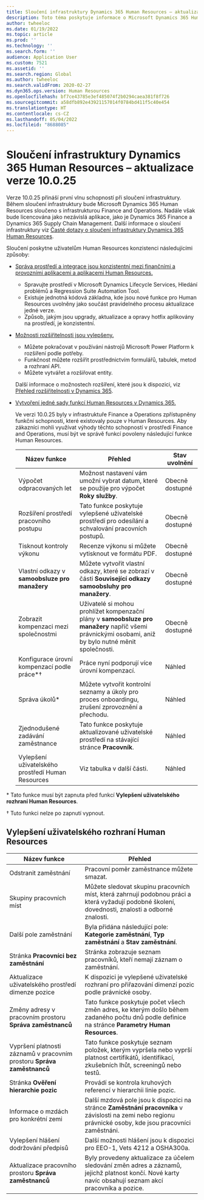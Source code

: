 ```yaml
---
title: Sloučení infrastruktury Dynamics 365 Human Resources – aktualizace verze 10.0.25
description: Toto téma poskytuje informace o Microsoft Dynamics 365 Human Resources verze 10.0.25, které přináší první vlnu schopností při sloučení infrastruktury.
author: twheeloc
ms.date: 01/19/2022
ms.topic: article
ms.prod: ''
ms.technology: ''
ms.search.form: ''
audience: Application User
ms.custom: 7521
ms.assetid: ''
ms.search.region: Global
ms.author: twheeloc
ms.search.validFrom: 2020-02-27
ms.dyn365.ops.version: Human Resources
ms.openlocfilehash: bf7ce43785e3ef485074f2b0294caea381f8f726
ms.sourcegitcommit: a58dfb892e43921157014f0784bd411f5c40e454
ms.translationtype: HT
ms.contentlocale: cs-CZ
ms.lasthandoff: 05/04/2022
ms.locfileid: "8688085"
---
```

# <a name="dynamics-365-human-resources-infrastructure-merge---release-10025-update"></a>Sloučení infrastruktury Dynamics 365 Human Resources – aktualizace verze 10.0.25

Verze 10.0.25 přináší první vlnu schopností při sloučení infrastruktury. Během sloučení infrastruktury bude Microsoft Dynamics 365 Human Resources sloučeno s infrastrukturou Finance and Operations. Nadále však bude licencována jako nezávislá aplikace, jako je Dynamics 365 Finance a Dynamics 365 Supply Chain Management. Další informace o sloučení infrastruktury viz [Časté dotazy o sloučení infrastruktury Dynamics 365 Human Resources](../human-resources/hr-infrastructure-merge-faq.md).

Sloučení poskytne uživatelům Human Resources konzistenci následujícími způsoby:

- [Správa prostředí a integrace jsou konzistentní mezi finančními a provozními aplikacemi a aplikacemi Human Resources.](/dynamics365-release-plan/2021wave2/human-resources/dynamics365-human-resources/consistent-environment-management-integrations-between-human-resources-finance-operations-apps)

    - Spravujte prostředí v Microsoft Dynamics Lifecycle Services, Hledání problémů a Regression Suite Automation Tool.
    - Existuje jednotná kódová základna, kde jsou nové funkce pro Human Resources uvolněny jako součást pravidelného procesu aktualizace jedné verze.
    - Způsob, jakým jsou upgrady, aktualizace a opravy hotfix aplikovány na prostředí, je konzistentní.

- [Možnosti rozšiřitelnosti jsou vylepšeny.](/dynamics365-release-plan/2021wave2/human-resources/dynamics365-human-resources/improve-extensibility-options)

    - Můžete pokračovat v používání nástrojů Microsoft Power Platform k rozšíření podle potřeby.
    - Funkčnost můžete rozšířit prostřednictvím formulářů, tabulek, metod a rozhraní API.
    - Můžete vytvářet a rozšiřovat entity.

    Další informace o možnostech rozšíření, které jsou k dispozici, viz [Přehled rozšiřitelnosti v Dynamics 365](../fin-ops-core/dev-itpro/extensibility/extensibility-home-page.md).

- [Vytvoření jedné sady funkcí Human Resources v Dynamics 365.](/dynamics365-release-plan/2021wave2/human-resources/dynamics365-human-resources/create-one-set-human-resources-capabilities-within-dynamics-365)

    Ve verzi 10.0.25 byly v infrastruktuře Finance a Operations zpřístupněny funkční schopnosti, které existovaly pouze v Human Resources. Aby zákazníci mohli využívat výhody těchto schopností v prostředí Finance and Operations, musí být ve správě funkcí povoleny následující funkce Human Resources.

    | Název funkce | Přehled | Stav uvolnění | 
    |--------------|----------|----------------| 
    | Výpočet odpracovaných let | Možnost nastavení vám umožní vybrat datum, které se použije pro výpočet **Roky služby**. | Obecně dostupné | 
    | Rozšíření prostředí pracovního postupu | Tato funkce poskytuje vylepšené uživatelské prostředí pro odesílání a schvalování pracovních postupů. | Obecně dostupné | 
    | Tisknout kontroly výkonu | Recenze výkonu si můžete vytisknout ve formátu PDF. | Obecně dostupné | 
    | Vlastní odkazy v **samoobsluze pro manažery** | Můžete vytvořit vlastní odkazy, které se zobrazí v části **Související odkazy** **samoobsluhy pro manažery**. | Obecně dostupné | 
    | Zobrazit kompenzaci mezi společnostmi | Uživatelé si mohou prohlížet kompenzační plány v **samoobsluze pro manažery** napříč všemi právnickými osobami, aniž by bylo nutné měnit společnosti. | Obecně dostupné | 
    | Konfigurace úrovní kompenzací podle práce\*&dagger; | Práce nyní podporují více úrovní kompenzací. | Náhled | 
    | Správa úkolů\* | Můžete vytvořit kontrolní seznamy a úkoly pro proces onboardingu, zrušení zprovoznění a přechodu. | Náhled | 
    | Zjednodušené zadávání zaměstnance | Tato funkce poskytuje aktualizované uživatelské prostředí na stávající stránce **Pracovník**. | Náhled | 
    | Vylepšení uživatelského prostředí Human Resources | Viz tabulka v další části.  | Náhled | 

\* Tato funkce musí být zapnuta před funkcí **Vylepšení uživatelského rozhraní Human Resources**.

&dagger; Tuto funkci nelze po zapnutí vypnout.

## <a name="human-resource-user-experience-enhancements"></a>Vylepšení uživatelského rozhraní Human Resources

| Název funkce | Přehled | 
|--------------|----------| 
| Odstranit zaměstnání | Pracovní poměr zaměstnance můžete smazat. | 
| Skupiny pracovních míst | Můžete sledovat skupinu pracovních míst, která zahrnují podobnou práci a která vyžadují podobné školení, dovednosti, znalosti a odborné znalosti. | 
| Další pole zaměstnání | Byla přidána následující pole: **Kategorie zaměstnání**, **Typ zaměstnání** a **Stav zaměstnání**. | 
| Stránka **Pracovníci bez zaměstnání** | Stránka zobrazuje seznam pracovníků, kteří nemají záznam o zaměstnání. | 
| Aktualizace uživatelského prostředí dimenze pozice | K dispozici je vylepšené uživatelské rozhraní pro přiřazování dimenzí pozic podle právnické osoby. | 
| Změny adresy v pracovním prostoru **Správa zaměstnanců** | Tato funkce poskytuje počet všech změn adres, ke kterým došlo během zadaného počtu dnů podle definice na stránce **Parametry Human Resources**. | 
| Vypršení platnosti záznamů v pracovním prostoru **Správa zaměstnanců** | Tato funkce poskytuje seznam položek, kterým vypršela nebo vyprší platnost certifikátů, identifikací, zkušebních lhůt, screeningů nebo testů. | 
| Stránka **Ověření hierarchie pozic** | Provádí se kontrola kruhových referencí v hierarchii linie pozic. | 
| Informace o mzdách pro konkrétní zemi | Další mzdová pole jsou k dispozici na stránce **Zaměstnání pracovníka** v závislosti na zemi nebo regionu právnické osoby, kde jsou pracovníci zaměstnáni. | 
| Vylepšení hlášení dodržování předpisů | Další možnosti hlášení jsou k dispozici pro EEO-1, Vets 4212 a OSHA300a. | 
| Aktualizace pracovního prostoru **Správa zaměstnanců** | Byly provedeny aktualizace za účelem sledování změn adres a záznamů, jejichž platnost končí. Nové karty navíc obsahují seznam akcí pracovníka a pozice. | 
